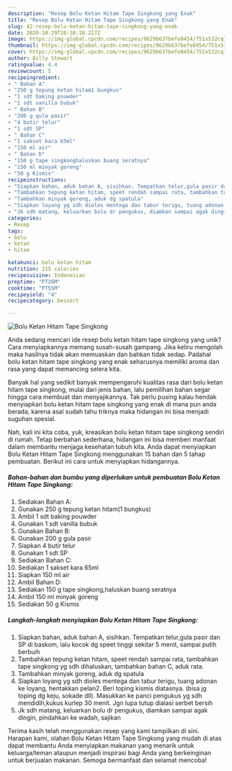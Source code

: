 ```yaml
---
description: "Resep Bolu Ketan Hitam Tape Singkong yang Enak"
title: "Resep Bolu Ketan Hitam Tape Singkong yang Enak"
slug: 42-resep-bolu-ketan-hitam-tape-singkong-yang-enak
date: 2020-10-29T20:38:18.227Z
image: https://img-global.cpcdn.com/recipes/9629b637befe8454/751x532cq70/bolu-ketan-hitam-tape-singkong-foto-resep-utama.jpg
thumbnail: https://img-global.cpcdn.com/recipes/9629b637befe8454/751x532cq70/bolu-ketan-hitam-tape-singkong-foto-resep-utama.jpg
cover: https://img-global.cpcdn.com/recipes/9629b637befe8454/751x532cq70/bolu-ketan-hitam-tape-singkong-foto-resep-utama.jpg
author: Billy Stewart
ratingvalue: 4.4
reviewcount: 5
recipeingredient:
- " Bahan A"
- "250 g tepung ketan hitam1 bungkus"
- "1 sdt baking pouwder"
- "1 sdt vanilla bubuk"
- " Bahan B"
- "200 g gula pasir"
- "4 butir telur"
- "1 sdt SP"
- " Bahan C"
- "1 sakset kara 65ml"
- "150 ml air"
- " Bahan D"
- "150 g tape singkonghaluskan buang seratnya"
- "150 ml minyak goreng"
- "50 g Kismis"
recipeinstructions:
- "Siapkan bahan, aduk bahan A, sisihkan. Tempatkan telur,gula pasir dan SP di baskom, lalu kocok dg speet tinggi sekitar 5 menit, sampai putih berbuih"
- "Tambahkan tepung ketan hitam, speet rendah sampai rata, tambahkan tape singkong yg sdh dihaluskan, tambahkan bahan C, aduk rata."
- "Tambahkan minyak goreng, aduk dg spatula"
- "Siapkan loyang yg sdh dioles mentega dan tabur terigu, tuang adonan ke loyang, hentakkan pelan2. Beri toping kismis diatasnya. (bisa jg toping dg keju, sokade dll). Masukkan ke panci pengukus yg sdh mendidih,kukus kurlep 30 menit. Jgn lupa tutup dialasi serbet bersih"
- "Jk sdh matang, keluarkan bolu dr pengukus, diamkan sampai agak dingin, pindahkan ke wadah, sajikan"
categories:
- Resep
tags:
- bolu
- ketan
- hitam

katakunci: bolu ketan hitam 
nutrition: 215 calories
recipecuisine: Indonesian
preptime: "PT26M"
cooktime: "PT55M"
recipeyield: "4"
recipecategory: Dessert

---
```



![Bolu Ketan Hitam Tape Singkong](https://img-global.cpcdn.com/recipes/9629b637befe8454/751x532cq70/bolu-ketan-hitam-tape-singkong-foto-resep-utama.jpg)

Anda sedang mencari ide resep bolu ketan hitam tape singkong yang unik? Cara menyiapkannya memang susah-susah gampang. Jika keliru mengolah maka hasilnya tidak akan memuaskan dan bahkan tidak sedap. Padahal bolu ketan hitam tape singkong yang enak seharusnya memiliki aroma dan rasa yang dapat memancing selera kita.



Banyak hal yang sedikit banyak mempengaruhi kualitas rasa dari bolu ketan hitam tape singkong, mulai dari jenis bahan, lalu pemilihan bahan segar hingga cara membuat dan menyajikannya. Tak perlu pusing kalau hendak menyiapkan bolu ketan hitam tape singkong yang enak di mana pun anda berada, karena asal sudah tahu triknya maka hidangan ini bisa menjadi suguhan spesial.


Nah, kali ini kita coba, yuk, kreasikan bolu ketan hitam tape singkong sendiri di rumah. Tetap berbahan sederhana, hidangan ini bisa memberi manfaat dalam membantu menjaga kesehatan tubuh kita. Anda dapat menyiapkan Bolu Ketan Hitam Tape Singkong menggunakan 15 bahan dan 5 tahap pembuatan. Berikut ini cara untuk menyiapkan hidangannya.

<!--inarticleads1-->

##### Bahan-bahan dan bumbu yang diperlukan untuk pembuatan Bolu Ketan Hitam Tape Singkong:

1. Sediakan  Bahan A:
1. Gunakan 250 g tepung ketan hitam(1 bungkus)
1. Ambil 1 sdt baking pouwder
1. Gunakan 1 sdt vanilla bubuk
1. Gunakan  Bahan B:
1. Gunakan 200 g gula pasir
1. Siapkan 4 butir telur
1. Gunakan 1 sdt SP
1. Sediakan  Bahan C:
1. Sediakan 1 sakset kara 65ml
1. Siapkan 150 ml air
1. Ambil  Bahan D:
1. Sediakan 150 g tape singkong,haluskan buang seratnya
1. Ambil 150 ml minyak goreng
1. Sediakan 50 g Kismis




<!--inarticleads2-->

##### Langkah-langkah menyiapkan Bolu Ketan Hitam Tape Singkong:

1. Siapkan bahan, aduk bahan A, sisihkan. Tempatkan telur,gula pasir dan SP di baskom, lalu kocok dg speet tinggi sekitar 5 menit, sampai putih berbuih
1. Tambahkan tepung ketan hitam, speet rendah sampai rata, tambahkan tape singkong yg sdh dihaluskan, tambahkan bahan C, aduk rata.
1. Tambahkan minyak goreng, aduk dg spatula
1. Siapkan loyang yg sdh dioles mentega dan tabur terigu, tuang adonan ke loyang, hentakkan pelan2. Beri toping kismis diatasnya. (bisa jg toping dg keju, sokade dll). Masukkan ke panci pengukus yg sdh mendidih,kukus kurlep 30 menit. Jgn lupa tutup dialasi serbet bersih
1. Jk sdh matang, keluarkan bolu dr pengukus, diamkan sampai agak dingin, pindahkan ke wadah, sajikan




Terima kasih telah menggunakan resep yang kami tampilkan di sini. Harapan kami, olahan Bolu Ketan Hitam Tape Singkong yang mudah di atas dapat membantu Anda menyiapkan makanan yang menarik untuk keluarga/teman ataupun menjadi inspirasi bagi Anda yang berkeinginan untuk berjualan makanan. Semoga bermanfaat dan selamat mencoba!
